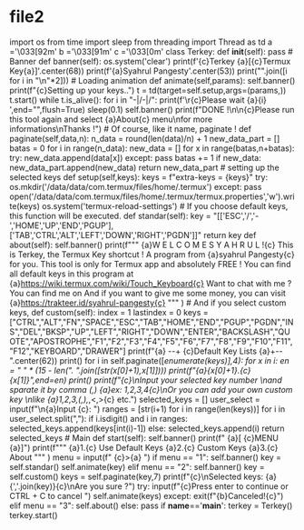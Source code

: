 # file2
import os from time import sleep from threading import Thread as td   a ='\033[92m' b ='\033[91m' c ='\033[0m'  class Terkey:   def __init__(self):     pass    # Banner   def banner(self):       os.system('clear')       print(f'{c}Terkey {a}[{c}Termux Key{a}]'.center(68))       print(f'{a}Syahrul Pangesty'.center(53))       print("".join([i for i in "\n"*2]))    # Loading animation   def animate(self,params):     self.banner()     print(f"{c}Setting up your keys..")     t = td(target=self.setup,args=(params,))     t.start()     while t.is_alive():           for i in "-\|/-\|/":               print(f'\r{c}Please wait {a}{i} ',end="",flush=True)               sleep(0.1)     self.banner()     print(f"DONE !\n\n{c}Please run this tool again and select {a}About{c} menu\nfor more informations\nThanks !")    # Of course, like it name, paginate !   def paginate(self,data,n):     n_data = round(len(data)/n) + 1     new_data_part = []     batas = 0     for i in range(n_data):       new_data = []       for x in range(batas,n+batas):         try:           new_data.append(data[x])         except:           pass         batas += 1       if new_data: new_data_part.append(new_data)     return new_data_part    # setting up the selected keys   def setup(self,keys):       keys = f"extra-keys = {keys}"       try:           os.mkdir('/data/data/com.termux/files/home/.termux')       except:           pass       open('/data/data/com.termux/files/home/.termux/termux.properties','w').write(keys)       os.system('termux-reload-settings')    # If you choose default keys, this function will be executed.   def standar(self):     key = "[['ESC','/','-','HOME','UP','END','PGUP'],['TAB','CTRL','ALT','LEFT','DOWN','RIGHT','PGDN']]"     return key    def about(self):     self.banner()     print(f"""     {a}W E L C O M E    S Y A H R U L !{c}     This is Terkey, the Termux Key shortcut !     A program from {a}syahrul Pangesty{c} for you.     This tool is only for Termux app and absolutely FREE !     You can find all default keys in this program at     {a}https://wiki.termux.com/wiki/Touch_Keyboard{c}     Want to chat with me ? You can find me on   And if you want to give me some money, you can visit     {a}https://trakteer.id/syahrul-pangesty{c}     """     )   # And if you select custom keys,   def custom(self):     index = 1     lastindex = 0     keys = ["CTRL","ALT","FN","SPACE","ESC","TAB","HOME","END","PGUP","PGDN","INS","DEL","BKSP","UP","LEFT","RIGHT","DOWN","ENTER","BACKSLASH","QUOTE","APOSTROPHE","F1","F2","F3","F4","F5","F6","F7","F8","F9","F10","F11","F12","KEYBOARD","DRAWER"]     print(f"{a} --+ {c}Default Key Lists {a}+--".center(62))     print()     for i in self.paginate([*enumerate(keys)],4):       for x in i:         en = " " * (15 - len(". ".join([str(x[0]+1),x[1]])))         print(f"{a}{x[0]+1}.{c} {x[1]}",end=en)       print()     print(f"{c}\nInput your selected key number \nand sparate it by comma (,) {a}ex: 1,2,3,4{c}\nOr you can add your own custom key \nlike {a}1,2,3,(,),*,&lt;,>{c} etc.")      selected_keys = []     user_select = input(f"\n{a}Input {c}: ")     ranges = [str(i+1) for i in range(len(keys))]     for i in user_select.split(","):       if i.isdigit() and i in ranges:         selected_keys.append(keys[int(i)-1])       else:         selected_keys.append(i)     return selected_keys    # Main   def start(self):     self.banner()     print(f"    {a}[ {c}MENU {a}]")     print(f"""   {a}1.{c} Use Default Keys   {a}2.{c} Custom Keys   {a}3.{c} About     """     )     menu = input(f"  {c}>{a} ")     if menu == "1":       self.banner()       key = self.standar()       self.animate(key)     elif menu == "2":       self.banner()       key = self.custom()       keys = self.paginate(key,7)       print(f"{c}\nSelected keys: {a}{','.join(key)}{c}\nAre you sure ?")       try:         input(f"{c}Press enter to continue or CTRL + C to cancel ")         self.animate(keys)       except:         exit(f"{b}Canceled!{c}")     elif menu == "3":       self.about()     else:       pass if __name__=='__main__':   terkey = Terkey()   terkey.start()

